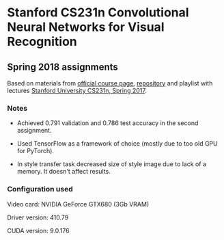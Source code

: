 # Stanford CS231n Convolutional Neural Networks for Visual Recognition

## Spring 2018 assignments

Based on materials from [official course page](cs231n.github.io), [repository](https://github.com/cs231n/cs231n.github.io/tree/master/assignments/2018) and playlist with lectures [Stanford University CS231n, Spring 2017](|https://www.youtube.com/playlist?list=PLC1qU-LWwrF64f4QKQT-Vg5Wr4qEE1Zxk).

### Notes

* Achieved 0.791 validation and 0.786 test accuracy in the second assignment.

* Used TensorFlow as a framework of choice (mostly due to too old GPU for PyTorch).

* In style transfer task decreased size of style image due to lack of a memory. It doesn't affect results.

### Configuration used

Video card: NVIDIA GeForce GTX680 (3Gb VRAM)

Driver version: 410.79

CUDA version: 9.0.176

